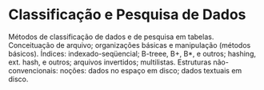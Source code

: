 <h1>Classificação e Pesquisa de Dados</h1>
Métodos de classificação de dados e de pesquisa em tabelas. Conceituação de arquivo; organizações básicas e 
manipulação (métodos básicos). Índices: indexado-seqüencial; B-treee, B+, B*, e outros; hashing, ext. hash, e outros; 
arquivos invertidos; multilistas. Estruturas não-convencionais: noções: dados no espaço em disco; dados textuais em 
disco.
